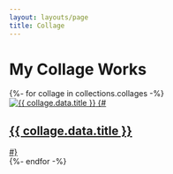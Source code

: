 ```yaml
---
layout: layouts/page
title: Collage
---
```


# My Collage Works

<div class="gallery">
{%- for collage in collections.collages -%}
  <div class="gallery-item">
    <a href="{{ collage.url }}">
      <img src="{{ collage.data.image }}" alt="{{ collage.data.title }}">
      {# <h2>{{ collage.data.title }}</h2> #}
    </a>
  </div>
{%- endfor -%}
</div>